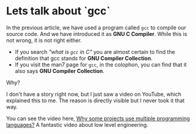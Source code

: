 # Lets talk about \`gcc\`

In the previous article, we have used a program called `gcc` to compile our source code. And we have introduced it as **GNU C Compiler**. While this is not wrong, it is not right either.

* If you search _"what is `gcc` in C"_ you are almost certain to find the definition that gcc stands for **GNU Compiler Collection**.
* If you visit the man7 page for `gcc`, in the colophon, you can find that it also says **GNU Compiler Collection**.

Why?

I don't have a story right now, but I just saw a video on YouTube, which explained this to me. The reason is directly visible but I never took it that way.

You can see the video here, [Why some projects use multiple programming languages?](https://www.youtube.com/watch?v=XJC5WB2Bwrc) A fantastic video about low level engineering.
